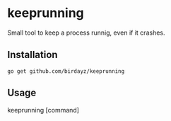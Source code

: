 # keeprunning
Small tool to keep a process runnig, even if it crashes.
## Installation
```
go get github.com/birdayz/keeprunning
```

## Usage
keeprunning [command]
